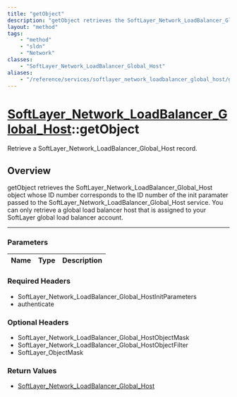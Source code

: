 ```yaml
---
title: "getObject"
description: "getObject retrieves the SoftLayer_Network_LoadBalancer_Global_Host object whose ID number corresponds to the ID number o... "
layout: "method"
tags:
    - "method"
    - "sldn"
    - "Network"
classes:
    - "SoftLayer_Network_LoadBalancer_Global_Host"
aliases:
    - "/reference/services/softlayer_network_loadbalancer_global_host/getObject"
---
```

# [SoftLayer_Network_LoadBalancer_Global_Host](/reference/services/SoftLayer_Network_LoadBalancer_Global_Host)::getObject

Retrieve a SoftLayer_Network_LoadBalancer_Global_Host record.


## Overview 
getObject retrieves the SoftLayer_Network_LoadBalancer_Global_Host object whose ID number corresponds to the ID number of the init paramater passed to the SoftLayer_Network_LoadBalancer_Global_Host service. You can only retrieve a global load balancer host that is assigned to your SoftLayer global load balancer account. 

-----

### Parameters 
|Name | Type | Description |
| --- | --- | --- |


### Required Headers
* SoftLayer_Network_LoadBalancer_Global_HostInitParameters
* authenticate


### Optional Headers
* SoftLayer_Network_LoadBalancer_Global_HostObjectMask
* SoftLayer_Network_LoadBalancer_Global_HostObjectFilter
* SoftLayer_ObjectMask

### Return Values
* <a href='/reference/datatypes/SoftLayer_Network_LoadBalancer_Global_Host'>SoftLayer_Network_LoadBalancer_Global_Host </a>




